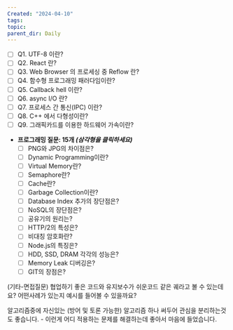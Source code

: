 ```yaml
---
Created: "2024-04-10"
tags: 
topic: 
parent_dir: Daily
---
```

- [ ] Q1. UTF-8 이란?
- [ ] Q2. React 란?
- [ ] Q3. Web Browser 의 프로세싱 중 Reflow 란?
- [ ] Q4. 함수형 프로그래밍 패러다임이란?
- [ ] Q5. Callback hell 이란?
- [ ] Q6. async I/O 란?
- [ ] Q7. 프로세스 간 통신(IPC) 이란?
- [ ] Q8. C++ 에서 다형성이란?
- [ ] Q9. 그래픽카드를 이용한 하드웨어 가속이란?
- **프로그래밍 질문: 15개 _(삼각형을 클릭하세요)_**
    - [ ] PNG와 JPG의 차이점은?
    - [ ] Dynamic Programming이란?
    - [ ] Virtual Memory란?
    - [ ] Semaphore란?
    - [ ] Cache란?
    - [ ] Garbage Collection이란?
    - [ ] Database Index 추가의 장단점은?
    - [ ] NoSQL의 장단점은?
    - [ ] 공유기의 원리는?
    - [ ] HTTP/2의 특성은?
    - [ ] 비대칭 암호화란?
    - [ ] Node.js의 특징은?
    - [ ] HDD, SSD, DRAM 각각의 성능은?
    - [ ] Memory Leak 디버깅은?
    - [ ] GIT의 장점은?

(기타-면접질문) 협업하기 좋은 코드와 유지보수가 쉬운코드 같은 궤라고 볼 수 있는데요? 어떤사례가 있는지 예시를 들어볼 수 있을까요?

알고리즘중에 자신있는 (방어 및 토론 가능한) 알고리즘 하나 써두어 관심을 분리하는것도 좋습니다. - 이런게 어디 적용하는 문제를 해결하는데 좋아서 마음에 들었습니다.